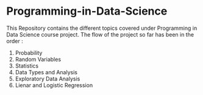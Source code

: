 # Programming-in-Data-Science

This Repository contains the different topics covered under Programming in Data Science course project. 
The flow of the project so far has been in the order :
1. Probability
2. Random Variables
3. Statistics
4. Data Types and Analysis
5. Exploratory Data Analysis
6. Lienar and Logistic Regression
